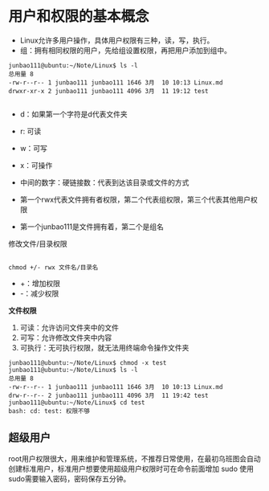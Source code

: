 # 用户和权限的基本概念
* Linux允许多用户操作，具体用户权限有三种，读，写，执行。
* 组：拥有相同权限的用户，先给组设置权限，再把用户添加到组中。

```
junbao111@ubuntu:~/Note/Linux$ ls -l
总用量 8
-rw-r--r-- 1 junbao111 junbao111 1646 3月  10 10:13 Linux.md
drwxr-xr-x 2 junbao111 junbao111 4096 3月  11 19:12 test


```
* d：如果第一个字符是d代表文件夹
* r: 可读
* w：可写
* x：可操作
* 中间的数字：硬链接数：代表到达该目录或文件的方式

* 第一个rwx代表文件拥有者权限，第二个代表组权限，第三个代表其他用户权限
* 第一个junbao111是文件拥有着，第二个是组名

修改文件/目录权限
```

chmod +/- rwx 文件名/目录名

```
* +：增加权限
* -：减少权限

**文件权限**
1. 可读：允许访问文件夹中的文件
2. 可写：允许修改文件夹中内容
3. 可执行：无可执行权限，就无法用终端命令操作文件夹

```
junbao111@ubuntu:~/Note/Linux$ chmod -x test
junbao111@ubuntu:~/Note/Linux$ ls -l
总用量 8
-rw-r--r-- 1 junbao111 junbao111 1646 3月  10 10:13 Linux.md
drw-r--r-- 2 junbao111 junbao111 4096 3月  11 19:42 test
junbao111@ubuntu:~/Note/Linux$ cd test
bash: cd: test: 权限不够

```

## 超级用户
root用户权限很大，用来维护和管理系统，不推荐日常使用，在最初乌班图会自动创建标准用户，标准用户想要使用超级用户权限时可在命令前面增加 sudo 使用sudo需要输入密码，密码保存五分钟。